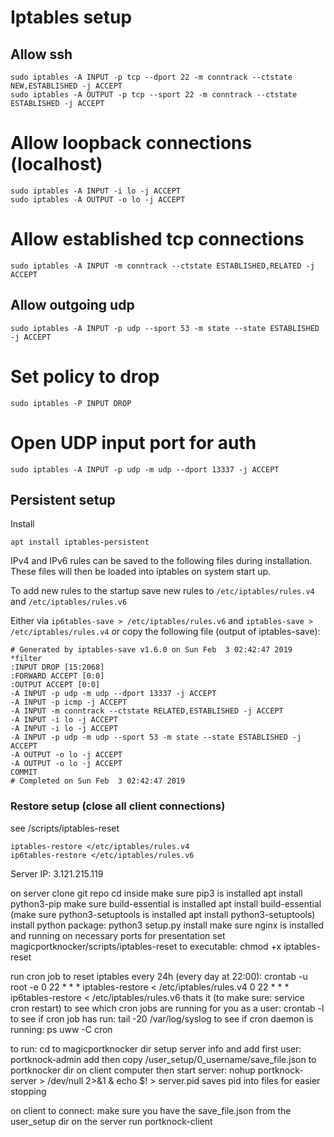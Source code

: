 # Iptables setup

## Allow ssh
```
sudo iptables -A INPUT -p tcp --dport 22 -m conntrack --ctstate NEW,ESTABLISHED -j ACCEPT
sudo iptables -A OUTPUT -p tcp --sport 22 -m conntrack --ctstate ESTABLISHED -j ACCEPT
```

# Allow loopback connections (localhost)
```
sudo iptables -A INPUT -i lo -j ACCEPT
sudo iptables -A OUTPUT -o lo -j ACCEPT
```

# Allow established tcp connections
```
sudo iptables -A INPUT -m conntrack --ctstate ESTABLISHED,RELATED -j ACCEPT
```

## Allow outgoing udp
```
sudo iptables -A INPUT -p udp --sport 53 -m state --state ESTABLISHED -j ACCEPT
```
# Set policy to drop
```
sudo iptables -P INPUT DROP
```

# Open UDP input port for auth
```
sudo iptables -A INPUT -p udp -m udp --dport 13337 -j ACCEPT
```

## Persistent setup

Install 
```
apt install iptables-persistent
```

IPv4 and IPv6 rules can be saved to the following files during installation. These files will then be loaded into
iptables on system start up.

To add new rules to the startup save new rules to `/etc/iptables/rules.v4` and `/etc/iptables/rules.v6`

Either via `ip6tables-save > /etc/iptables/rules.v6` and `iptables-save > /etc/iptables/rules.v4`
or copy the following file (output of iptables-save):
```
# Generated by iptables-save v1.6.0 on Sun Feb  3 02:42:47 2019
*filter
:INPUT DROP [15:2068]
:FORWARD ACCEPT [0:0]
:OUTPUT ACCEPT [0:0]
-A INPUT -p udp -m udp --dport 13337 -j ACCEPT
-A INPUT -p icmp -j ACCEPT
-A INPUT -m conntrack --ctstate RELATED,ESTABLISHED -j ACCEPT
-A INPUT -i lo -j ACCEPT
-A INPUT -i lo -j ACCEPT
-A INPUT -p udp -m udp --sport 53 -m state --state ESTABLISHED -j ACCEPT
-A OUTPUT -o lo -j ACCEPT
-A OUTPUT -o lo -j ACCEPT
COMMIT
# Completed on Sun Feb  3 02:42:47 2019
```

### Restore setup (close all client connections)
see /scripts/iptables-reset
```
iptables-restore </etc/iptables/rules.v4
ip6tables-restore </etc/iptables/rules.v6
```

Server IP: 3.121.215.119

on server clone git repo
cd inside
make sure pip3 is installed apt install python3-pip
make sure build-essential is installed apt install build-essential
(make sure python3-setuptools is installed apt install python3-setuptools)
install python package: python3 setup.py install
make sure nginx is installed and running on necessary ports for presentation
set magicportknocker/scripts/iptables-reset to executable: chmod +x iptables-reset

run cron job to reset iptables every 24h (every day at 22:00):
crontab -u root -e
    0 22 * * *      iptables-restore < /etc/iptables/rules.v4
    0 22 * * *      ip6tables-restore < /etc/iptables/rules.v6
thats it
(to make sure: service cron restart)
to see which cron jobs are running for you as a user: crontab -l
to see if cron job has run: tail -20 /var/log/syslog
to see if cron daemon is running:  ps uww -C cron

to run:
cd to magicportknocker dir
setup server info and add first user: portknock-admin add
then copy /user_setup/0_username/save_file.json to portknocker dir on client computer
then start server: nohup portknock-server > /dev/null 2>&1 & echo $! > server.pid
    saves pid into files for easier stopping

on client to connect:
make sure you have the save_file.json from the user_setup dir on the server
run portknock-client